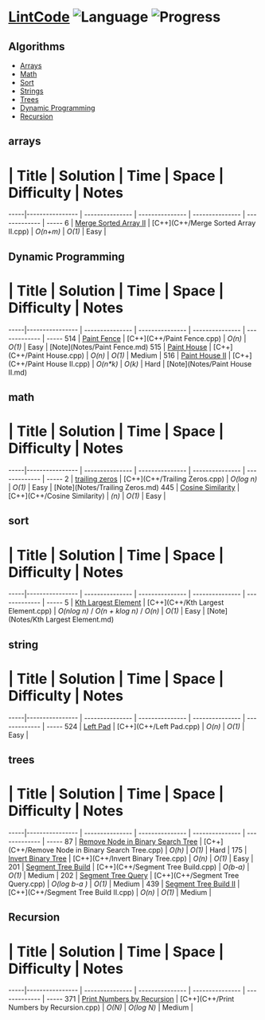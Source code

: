# [LintCode](www.lintcode.com/en/problem/) ![Language](https://img.shields.io/badge/language-C++%2014-orange.svg)  ![Progress](https://img.shields.io/badge/progress-6%20%2F%20577-ff69b4.svg)


## Algorithms
* [Arrays](https://github.com/kmather73/LintCode#arrays)
* [Math](https://github.com/kmather73/LintCode#math)
* [Sort](https://github.com/kmather73/LintCode#sort)
* [Strings](https://github.com/kmather73/LintCode#strings)
* [Trees](https://github.com/kmather73/LintCode#trees)
* [Dynamic Programming](https://github.com/kmather73/LintCode#dynamic-programming)
* [Recursion](https://github.com/kmather73/LintCode#recursion)


## arrays
  #  | Title           |  Solution       |  Time           | Space           | Difficulty    | Notes
-----|---------------- | --------------- | --------------- | --------------- | ------------- | -----
6    | [Merge Sorted Array II](http://www.lintcode.com/en/problem/merge-sorted-array-ii/) | [C++](C++/Merge Sorted Array II.cpp) | _O(n+m)_ | _O(1)_ | Easy |


## Dynamic Programming
  #  | Title           |  Solution       |  Time           | Space           | Difficulty    | Notes
-----|---------------- | --------------- | --------------- | --------------- | ------------- | -----
514  | [Paint Fence](http://www.lintcode.com/en/problem/paint-fence/) | [C++](C++/Paint Fence.cpp) | _O(n)_ | _O(1)_ | Easy | [Note](Notes/Paint Fence.md)
515  | [Paint House](http://www.lintcode.com/en/problem/paint-house/) | [C++](C++/Paint House.cpp) | _O(n)_ | _O(1)_ | Medium |
516  | [Paint House II](http://www.lintcode.com/en/problem/paint-house-ii/) | [C++](C++/Paint House II.cpp) | _O(n*k)_ | _O(k)_ | Hard | [Note](Notes/Paint House II.md)

## math
  #  | Title           |  Solution       |  Time           | Space           | Difficulty    | Notes
-----|---------------- | --------------- | --------------- | --------------- | ------------- | -----
2    | [trailing zeros](http://www.lintcode.com/en/problem/trailing-zeros/) | [C++](C++/Trailing Zeros.cpp) | _O(log n)_       | _O(1)_          | Easy         | [Note](Notes/Trailing Zeros.md)
445  | [Cosine Similarity](http://www.lintcode.com/en/problem/cosine-similarity/) | [C++](C++/Cosine Similarity) | _(n)_ | _O(1)_ | Easy |



## sort
  #  | Title           |  Solution       |  Time           | Space           | Difficulty    | Notes
-----|---------------- | --------------- | --------------- | --------------- | ------------- | -----
5    | [Kth Largest Element](http://www.lintcode.com/en/problem/kth-largest-element/) | [C++](C++/Kth Largest Element.cpp) | _O(nlog n)_ / _O(n + klog n)_ / _O(n)_       | _O(1)_          | Easy         | [Note](Notes/Kth Largest Element.md)


## string
  #  | Title           |  Solution       |  Time           | Space           | Difficulty    | Notes
-----|---------------- | --------------- | --------------- | --------------- | ------------- | -----
524  | [Left Pad](http://www.lintcode.com/en/problem/left-pad/) | [C++](C++/Left Pad.cpp) | _O(n)_ | _O(1)_ | Easy |

## trees
  #  | Title           |  Solution       |  Time           | Space           | Difficulty    | Notes
-----|---------------- | --------------- | --------------- | --------------- | ------------- | -----
87   | [Remove Node in Binary Search Tree](http://www.lintcode.com/en/problem/remove-node-in-binary-search-tree/) | [C++](C++/Remove Node in Binary Search Tree.cpp) | _O(h)_ | _O(1)_ | Hard |
175  | [Invert Binary Tree](http://www.lintcode.com/en/problem/invert-binary-tree/) | [C++](C++/Invert Binary Tree.cpp) | _O(n)_ | _O(1)_ | Easy |
201  | [Segment Tree Build](http://www.lintcode.com/en/problem/segment-tree-build/) | [C++](C++/Segment Tree Build.cpp) | _O(b-a)_ | _O(1)_ | Medium | 
202  | [Segment Tree Query](http://www.lintcode.com/en/problem/segment-tree-query/) | [C++](C++/Segment Tree Query.cpp) | _O(log b-a )_ | _O(1)_ | Medium |
439  | [Segment Tree Build II](http://www.lintcode.com/en/problem/segment-tree-build-ii/) | [C++](C++/Segment Tree Build II.cpp) | _O(n)_ | _O(1)_ | Medium | 


## Recursion
  #  | Title           |  Solution       |  Time           | Space           | Difficulty    | Notes
-----|---------------- | --------------- | --------------- | --------------- | ------------- | -----
371  | [Print Numbers by Recursion](http://www.lintcode.com/en/problem/print-numbers-by-recursion/) | [C++](C++/Print Numbers by Recursion.cpp) | _O(N)_ | _O(log N)_ | Medium | 





